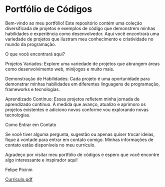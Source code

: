 # Portfólio de Códigos

Bem-vindo ao meu portfólio! Este repositório contém uma coleção diversificada de projetos e exemplos de código que demonstrem minhas habilidades e experiência como desenvolvedor. Aqui você encontrará uma variedade de projetos que ilustram meu conhecimento e criatividade no mundo da programação.

O que você encontrará aqui?

Projetos Variados: Explore uma variedade de projetos que abrangem áreas como desenvolvimento web, minijogos e muito mais.

Demonstração de Habilidades: Cada projeto é uma oportunidade para demonstrar minhas habilidades em diferentes linguagens de programação, frameworks e tecnologias.

Aprendizado Contínuo: Esses projetos refletem minha jornada de aprendizado contínuo. À medida que avanço, atualizo e aprimoro os projetos existentes e adiciono novos conforme vou explorando novas tecnologias.


Como Entrar em Contato

Se você tiver alguma pergunta, sugestão ou apenas quiser trocar ideias, fique à vontade para entrar em contato comigo. Minhas informações de contato estão disponíveis no meu currículo.

Agradeço por visitar meu portfólio de códigos e espero que você encontre algo interessante e inspirador aqui!

Felipe Picinin

[Curriculo.pdf](https://github.com/picininz/projetos/files/12489945/Curriculo.pdf)
